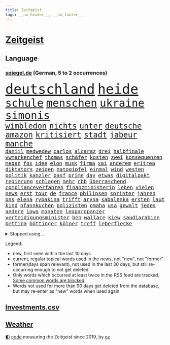 ```yaml
---
title: Zeitgeist
tags: __no_header__, __no_footer__
---
```


# [Zeitgeist](https://oliz.io/zeitgeist/)

## Language

<h3><a href="https://www.spiegel.de" target="_blank">spiegel.de</a> (German, 5 to 2 occurrences)</h3>
<p style="font-family:monospace">
<span style="font-size:32pt"><a href="news_links.html#deutschland" class="current">deutschland</a></span>
<span style="font-size:32pt"><a href="news_links.html#heide" class="current">heide</a></span>
<br>
<span style="font-size:25pt"><a href="news_links.html#schule" class="current">schule</a></span>
<span style="font-size:25pt"><a href="news_links.html#menschen" class="current">menschen</a></span>
<span style="font-size:25pt"><a href="news_links.html#ukraine" class="current">ukraine</a></span>
<span style="font-size:25pt"><a href="news_links.html#simonis" class="new">simonis</a></span>
<br>
<span style="font-size:18pt"><a href="news_links.html#wimbledon" class="current">wimbledon</a></span>
<span style="font-size:18pt"><a href="news_links.html#nichts" class="current">nichts</a></span>
<span style="font-size:18pt"><a href="news_links.html#unter" class="current">unter</a></span>
<span style="font-size:18pt"><a href="news_links.html#deutsche" class="current">deutsche</a></span>
<span style="font-size:18pt"><a href="news_links.html#amazon" class="current">amazon</a></span>
<span style="font-size:18pt"><a href="news_links.html#kritisiert" class="current">kritisiert</a></span>
<span style="font-size:18pt"><a href="news_links.html#stadt" class="current">stadt</a></span>
<span style="font-size:18pt"><a href="news_links.html#jabeur" class="new">jabeur</a></span>
<span style="font-size:18pt"><a href="news_links.html#manche" class="current">manche</a></span>
<br>
<span style="font-size:12pt"><a href="news_links.html#daniil" class="current">daniil</a></span>
<span style="font-size:12pt"><a href="news_links.html#medwedew" class="current">medwedew</a></span>
<span style="font-size:12pt"><a href="news_links.html#carlos" class="current">carlos</a></span>
<span style="font-size:12pt"><a href="news_links.html#alcaraz" class="current">alcaraz</a></span>
<span style="font-size:12pt"><a href="news_links.html#drei" class="current">drei</a></span>
<span style="font-size:12pt"><a href="news_links.html#halbfinale" class="current">halbfinale</a></span>
<span style="font-size:12pt"><a href="news_links.html#vwmarkenchef" class="new">vwmarkenchef</a></span>
<span style="font-size:12pt"><a href="news_links.html#thomas" class="current">thomas</a></span>
<span style="font-size:12pt"><a href="news_links.html#schäfer" class="current">schäfer</a></span>
<span style="font-size:12pt"><a href="news_links.html#kosten" class="current">kosten</a></span>
<span style="font-size:12pt"><a href="news_links.html#zwei" class="current">zwei</a></span>
<span style="font-size:12pt"><a href="news_links.html#konsequenzen" class="current">konsequenzen</a></span>
<span style="font-size:12pt"><a href="news_links.html#megan" class="new">megan</a></span>
<span style="font-size:12pt"><a href="news_links.html#fox" class="current">fox</a></span>
<span style="font-size:12pt"><a href="news_links.html#idee" class="current">idee</a></span>
<span style="font-size:12pt"><a href="news_links.html#elon" class="current">elon</a></span>
<span style="font-size:12pt"><a href="news_links.html#musk" class="current">musk</a></span>
<span style="font-size:12pt"><a href="news_links.html#firma" class="current">firma</a></span>
<span style="font-size:12pt"><a href="news_links.html#xai" class="new">xai</a></span>
<span style="font-size:12pt"><a href="news_links.html#anderem" class="current">anderem</a></span>
<span style="font-size:12pt"><a href="news_links.html#eritrea" class="new">eritrea</a></span>
<span style="font-size:12pt"><a href="news_links.html#diktators" class="new">diktators</a></span>
<span style="font-size:12pt"><a href="news_links.html#zeigen" class="current">zeigen</a></span>
<span style="font-size:12pt"><a href="news_links.html#natogipfel" class="current">natogipfel</a></span>
<span style="font-size:12pt"><a href="news_links.html#einmal" class="current">einmal</a></span>
<span style="font-size:12pt"><a href="news_links.html#wind" class="current">wind</a></span>
<span style="font-size:12pt"><a href="news_links.html#westen" class="current">westen</a></span>
<span style="font-size:12pt"><a href="news_links.html#politik" class="current">politik</a></span>
<span style="font-size:12pt"><a href="news_links.html#kanzler" class="current">kanzler</a></span>
<span style="font-size:12pt"><a href="news_links.html#basf" class="current">basf</a></span>
<span style="font-size:12pt"><a href="news_links.html#prime" class="current">prime</a></span>
<span style="font-size:12pt"><a href="news_links.html#day" class="current">day</a></span>
<span style="font-size:12pt"><a href="news_links.html#etwas" class="current">etwas</a></span>
<span style="font-size:12pt"><a href="news_links.html#digitalpakt" class="current">digitalpakt</a></span>
<span style="font-size:12pt"><a href="news_links.html#regierung" class="current">regierung</a></span>
<span style="font-size:12pt"><a href="news_links.html#schlagen" class="current">schlagen</a></span>
<span style="font-size:12pt"><a href="news_links.html#mehr" class="current">mehr</a></span>
<span style="font-size:12pt"><a href="news_links.html#rbb" class="current">rbb</a></span>
<span style="font-size:12pt"><a href="news_links.html#überraschend" class="current">überraschend</a></span>
<span style="font-size:12pt"><a href="news_links.html#complianceverfahren" class="new">complianceverfahren</a></span>
<span style="font-size:12pt"><a href="news_links.html#finanzministerin" class="new">finanzministerin</a></span>
<span style="font-size:12pt"><a href="news_links.html#leben" class="current">leben</a></span>
<span style="font-size:12pt"><a href="news_links.html#vielen" class="current">vielen</a></span>
<span style="font-size:12pt"><a href="news_links.html#news" class="current">news</a></span>
<span style="font-size:12pt"><a href="news_links.html#erst" class="current">erst</a></span>
<span style="font-size:12pt"><a href="news_links.html#tour" class="current">tour</a></span>
<span style="font-size:12pt"><a href="news_links.html#de" class="current">de</a></span>
<span style="font-size:12pt"><a href="news_links.html#france" class="current">france</a></span>
<span style="font-size:12pt"><a href="news_links.html#philipsen" class="new">philipsen</a></span>
<span style="font-size:12pt"><a href="news_links.html#sprinter" class="new">sprinter</a></span>
<span style="font-size:12pt"><a href="news_links.html#jahren" class="current">jahren</a></span>
<span style="font-size:12pt"><a href="news_links.html#ons" class="new">ons</a></span>
<span style="font-size:12pt"><a href="news_links.html#elena" class="current">elena</a></span>
<span style="font-size:12pt"><a href="news_links.html#rybakina" class="current">rybakina</a></span>
<span style="font-size:12pt"><a href="news_links.html#trifft" class="current">trifft</a></span>
<span style="font-size:12pt"><a href="news_links.html#aryna" class="current">aryna</a></span>
<span style="font-size:12pt"><a href="news_links.html#sabalenka" class="current">sabalenka</a></span>
<span style="font-size:12pt"><a href="news_links.html#ersten" class="current">ersten</a></span>
<span style="font-size:12pt"><a href="news_links.html#laut" class="current">laut</a></span>
<span style="font-size:12pt"><a href="news_links.html#kind" class="current">kind</a></span>
<span style="font-size:12pt"><a href="news_links.html#pfannkuchen" class="current">pfannkuchen</a></span>
<span style="font-size:12pt"><a href="news_links.html#polizisten" class="current">polizisten</a></span>
<span style="font-size:12pt"><a href="news_links.html#omaha" class="current">omaha</a></span>
<span style="font-size:12pt"><a href="news_links.html#usa" class="current">usa</a></span>
<span style="font-size:12pt"><a href="news_links.html#gewalt" class="current">gewalt</a></span>
<span style="font-size:12pt"><a href="news_links.html#jedes" class="current">jedes</a></span>
<span style="font-size:12pt"><a href="news_links.html#andere" class="current">andere</a></span>
<span style="font-size:12pt"><a href="news_links.html#iowa" class="new">iowa</a></span>
<span style="font-size:12pt"><a href="news_links.html#monaten" class="current">monaten</a></span>
<span style="font-size:12pt"><a href="news_links.html#leopardpanzer" class="current">leopardpanzer</a></span>
<span style="font-size:12pt"><a href="news_links.html#verteidigungsminister" class="current">verteidigungsminister</a></span>
<span style="font-size:12pt"><a href="news_links.html#ben" class="current">ben</a></span>
<span style="font-size:12pt"><a href="news_links.html#wallace" class="current">wallace</a></span>
<span style="font-size:12pt"><a href="news_links.html#kiew" class="current">kiew</a></span>
<span style="font-size:12pt"><a href="news_links.html#saudiarabien" class="current">saudiarabien</a></span>
<span style="font-size:12pt"><a href="news_links.html#bettina" class="current">bettina</a></span>
<span style="font-size:12pt"><a href="news_links.html#böttinger" class="new">böttinger</a></span>
<span style="font-size:12pt"><a href="news_links.html#kölner" class="current">kölner</a></span>
<span style="font-size:12pt"><a href="news_links.html#treff" class="new">treff</a></span>
<span style="font-size:12pt"><a href="news_links.html#leberflecke" class="new">leberflecke</a></span>
</p>
<details>
<summary>Stopped using...</summary>
<p class="former" style="font-size:12pt">
witz(993) bernd(992) eustaaten(992) ärzte(992) bitte(991) kündigen(991) positiv(991) rasant(991) tieren(991) ursula(991) brutale(990) entlastet(990) fbi(990) politischen(990) respekt(990) rote(990) behandlung(989) daraufhin(989) erholung(989) märz(989) strafen(989) beweisen(988) einiges(988) führerschein(988) gestohlen(988) hotel(988) hsv(988) müller(988) usregierung(988) eingereicht(987) nürnberg(987) verschärfen(987) österreichische(987) 33(986) durchsucht(986) klimaneutral(986) manchen(986) mancherorts(986) unabhängigkeit(986) englische(985) halben(985) leyen(985) richten(985) schicksal(985) geholt(984) künftigen(984) premierminister(984) provinz(984) spekuliert(984) west(984) wettbewerb(984) überwinden(984) bitten(983) falls(983) herbert(983) literatur(983) schauspielerin(983) träumen(983) vorsitzenden(983) wählen(983) aufruf(982) botschaften(982) breitet(982) schnee(982) weltwirtschaft(982) australische(981) tore(981) wohnhaus(981) bull(980) fliehen(980) klären(980) red(980) 50000(979) ehepaar(979) geklärt(979) miteinander(979) passen(979) zweimal(979) hölle(978) kreis(978) vorsprung(978) vorübergehend(978) bilden(977) lüge(977) schlimmste(977) anschließend(976) freilassung(976) richtet(976) schnellen(976) dar(975) langen(975) unterstützer(975) anzeichen(974) distanz(974) sitzen(973) stadion(973) beschuldigt(972) bezahlen(972) half(972) klimapolitik(972) weite(972) ägypten(972) fit(971) pflicht(970) näher(969) patient(969) zurückgegangen(969) bande(968) betrifft(967) kinos(967) spektakuläre(967) februar(966) aufhalten(964) führenden(963) gang(963) sichert(963) enorme(960) whatsapp(960) sportler(959) training(959) unterschrieben(959) chats(958) kassieren(958) museum(958) nasa(958) schießen(958) entscheidet(956) erstochen(955) möglichkeiten(953) olympia(953) kindheit(952) liberalen(942) startup(941) kontert(936) nächstes(932) drohne(931) höheres(887) fotografiert(876) vormarsch(859) notstand(841) strecken(827) happy(824) unfälle(771) lediglich(766) spiegelreporter(749) sammelt(736) veröffentlichung(721) grundsätzlich(715) verbunden(707) erfolglos(696) superstars(695) fossilen(690) kollision(685) jenseits(682) expertin(681) erkrankte(678) analysten(676) nachspielzeit(676) erhofft(671) löschen(671) zurückziehen(668) king(658) überraschende(658) gefiel(647) wachsende(646) gleichen(639) dokumentiert(633) minus(625) station(624) demo(623) rauswurf(620) ampelregierung(617) zurückgezogen(612) volksverhetzung(609) spürbar(608) studenten(607) 74(605) menschlichkeit(605) euländer(597) versuche(594) netflixserie(591) gestört(589) nutzung(587) stadtteil(587) gestiegene(581) königreich(580) schärfere(580) zehnjähriger(580) historischer(574) einfacher(571) museen(569) aktivistinnen(567) taucht(566) ärztin(563) aussetzen(557) möchten(553) gefechte(542) verkündete(534) influencerin(533) asien(532) kitas(532) krebs(526) kahn(525) nutzten(525) ring(525) match(524) spielern(524) royal(512) fehlverhalten(503) flughäfen(501) marc(495) verantwortlichen(495) versagen(491) verspätungen(491) rené(488) stammen(487) abgeschafft(485) 19jährige(483) südamerika(480) indischen(477) gefolgt(476) terror(476) abtreibungen(475) baustelle(467) kriegszeiten(464) schmerzen(464) kriegsverbrechen(463) drücken(459) starkes(455) ansturm(443) herrschte(440) arbeitslosigkeit(438) tatverdächtiger(434) haare(432) übergriffen(416) versöhnung(414) abgeschaltet(412) ankara(412) franzosen(411) enkel(409) erfurt(408) jubel(406) rüsten(406) computer(397) europaparlament(397) unterlagen(397) außergewöhnlichen(393) brennende(393) vereidigt(392) ernannt(391) waggons(391) 21jähriger(388) verheerend(383) panne(382) empfehlungen(380) tempel(380) irgendwann(376) wohnmobil(375) jimmy(373) youtube(373) senegal(372) osnabrück(371) gegenwart(369) finanzen(367) energieversorger(361) lena(361) schrumpfen(361) demenz(360) instrument(360) großaufgebot(358) ungerecht(353) entfernen(350) islamisten(350) entschuldigen(349) anruf(348) folgten(348) barrikaden(347) usmilitär(347) kontroversen(346) medizinische(346) bemühungen(343) major(341) schottlands(341) innenstadt(333) eingestürzt(331) linien(331) seltsam(331) drehten(330) schönheitsideale(328) brandt(326) erkranken(325) erstaunliche(324) korrekt(324) untergrund(324) zugverkehr(324) farce(323) giorgia(323) meloni(323) auszusetzen(319) bach(318) quatsch(318) komplikationen(317) beleidigungen(314) verschärfung(309) grab(307) haken(305) spurensuche(305) bellingham(304) jude(304) stromausfälle(303) verurteilter(303) größeres(302) richtete(302) bauch(297) bussen(294) auseinander(292) benko(292) brisante(292) erzielte(292) granaten(292) zurückkehren(291) angriffskriegs(290) erzeugt(290) skizziert(290) kontroverse(289) engen(287) kanadischen(287) flüchtlingsunterkunft(286) gratis(286) kriminalität(283) wasserversorgung(280) drohung(276) emissionen(276) bulgarien(275) francisco(275) abermals(274) ausgenutzt(274) einsamkeit(274) indiens(274) kinderpornografie(274) rückblick(274) branchen(272) fa(272) eingriff(270) dokumentieren(269) legendär(269) militärexperte(269) persönlichen(268) spiegelrecherche(268) grenzgebiet(266) nachweisen(266) verhältnissen(266) mögen(264) brutalität(263) asyl(262) nebel(262) zitiert(260) eröffnete(258) überraschte(257) elbphilharmonie(256) dahintersteckt(255) hit(255) wiebke(253) kopftuch(252) parolen(251) stießen(250) leukämie(248) anerkannt(246) ernennt(246) 23jährige(245) gefangenen(245) schwarzer(245) tatortvote(245) chaotische(244) finanzmärkte(244) dichter(243) 49euroticket(241) neuheiten(240) operiert(240) geliebten(239) taucher(239) gary(238) wwf(236) ioc(235) gegessen(233) gewehrt(233) mine(233) sam(233) ausverkauft(231) überzeugte(230) journalistenverband(226) gleise(225) gesprengt(224) mächte(223) weltcup(223) umso(221) usfirma(221) düstere(218) renner(218) aufgebaut(217) fieber(217) wirtschaftliche(217) erlebnisse(216) bewirken(215) blockaden(215) serben(215) freiheitsstrafen(213) grenzregion(213) kommentiert(212) wahlniederlage(212) 14jähriger(211) enttarnt(211) tomaten(210) roland(208) unterbringung(208) ibizaaffäre(206) hill(205) melbourne(204) pence(204) verlorenen(204) güterzug(203) technologien(203) 1991(202) auflaufen(202) saarlouis(202) abwehr(201) infos(201) vermeldet(201) 47(199) fotograf(199) schiebt(199) organisatoren(198) asiatische(197) familiennewsletter(197) geerbt(196) satt(196) unterzogen(195) berühmter(194) besitzen(194) einsatzkräften(194) geringen(194) tennisspieler(193) verarbeiten(193) verwandte(193) tauchte(192) arbeitsplätze(191) parkplatz(191) berufsaussichten(189) cook(189) leblos(189) what(189) charts(188) darm(187) eroller(187) fachkräften(187) überstanden(187) meinungen(186) tourismus(185) woke(185) immobilie(184) weltsport(184) biontech(183) wiegelt(183) dreier(182) grand(182) faschisten(181) barrel(180) unglaublich(180) spender(179) änderung(179) grundlegenden(178) kopiert(178) pedro(178) verbraucht(178) unicef(176) freigelassen(175) gefälschten(175) benötigte(174) jener(174) verdreifacht(174) stärkeren(173) lebensgefahr(172) ladung(171) nachgegeben(171) krankenstand(170) stücke(170) blutige(168) eughurteil(168) guardian(168) liefen(168) luftverschmutzung(168) panzern(168) satellitenbild(168) mehrjährigen(167) überflüssig(167) regionalzug(166) bibel(165) eroberung(165) rüstet(165) komplizierten(164) normale(164) oberhaupt(164) ablauf(163) oppositionspolitiker(163) hilfsorganisation(162) unpünktlich(162) zlatan(161) gestaltet(160) shows(160) verteidigungsministeriums(159) baute(158) ostküste(158) eingestiegen(157) rivale(157) schwinden(157) selbstverständnis(157) financial(155) grünenchefin(155) ricarda(155) zirkus(155) meistern(154) abnehmen(153) nochmals(153) springer(153) antisemitischer(152) messe(151) office(151) zukommen(151) outfits(150) billy(149) belarussischer(148) 270(147) vorgeschmack(147) erkannt(145) krebsdiagnose(145) openai(145) dfl(144) rock(144) zubehör(144) hadern(143) immobilienbesitzer(143) gezielte(141) günstigen(141) segelboot(141) sätze(141) ingenieur(140) km/h(140) rechtsaußen(140) schleswigholsteins(140) positives(139) wiederzufinden(139) pamela(138) schweres(138) vierteljahrhundert(138) 46(137) brokstedt(137) limousine(137) zögern(137) dame(136) erforschen(136) schöner(136) tarifverhandlungen(136) anklagen(135) sturgeon(135) umfassenden(135) auszeichnungen(134) siedlung(134) baltikum(133) weh(133) jubiläum(132) laufbahn(132) rechtfertigen(132) spö(132) hafencity(130) zutiefst(130) parteispitze(129) republica(129) vizepräsidenten(129) aussetzung(128) bluttat(127) lautstark(127) toll(127) ukrainern(127) unterbinden(126) dammbruch(125) wiederaufnahme(125) asylverfahren(124) mysteriöser(124) robertson(124) influencer(123) oberleitung(123) college(122) leiterin(122) milliardärs(122) hinspiel(121) nachbarschaft(121) sparsamer(121) stil(121) zerschlagung(121) erholt(120) müttern(120) wassermassen(120) klum(119) mount(119) fußballliga(118) usaußenministerium(118) beurteilen(117) championsleaguefinale(117) flugobjekte(117) ham(117) indigenen(117) bedecken(116) bemerkenswerte(116) löscharbeiten(116) rendiwagner(116) anschlüsse(115) baldige(115) diäten(115) mangelhafter(115) sicherheitsexpertin(115) verlegen(114) grenzschutz(113) spiegelrecherchen(113) bunker(112) profifußballer(112) sanfter(112) ukrainischem(112) arbeitsgericht(111) gala(111) bildungsministerin(110) konkreten(110) weitreichenden(110) ernsten(109) verrat(108) aufkommen(107) großmächte(107) nützt(107) snp(107) studiert(107) weitergegeben(107) alassad(106) baschar(106) eure(106) influencerinnen(106) saied(106) 15jährigen(105) elite(105) south(105) grünenvorsitzende(104) wochenbeginn(104) ankommen(103) hilflos(103) hinweg(103) waters(103) einkaufen(102) grubenunglück(102) fulda(101) 101(100) großmacht(100) höcke(100) versus(100) erinnerungsstücke(99) schulkinder(99) superreichen(99) weltgrößte(99) auszählung(98) axel(98) begangen(98) gestresst(98) erfolgen(97) iea(97) vermischt(97) optionen(96) 55jährige(95) alabama(95) mutterkonzern(95) schalker(95) beides(94) pokalfinale(94) elbe(93) ostseepipelines(93) hochamt(92) satellitendaten(92) schieben(92) sommerspielen(92) umzugehen(92) bausparvertrag(91) dnaanalyse(91) gesetzesänderung(91) horrende(91) roller(91) stundenweise(91) dreißigerjahren(90) erfasste(90) kalkül(90) kümmert(90) lübeck(90) strahlt(90) beschreiben(89) from(89) genres(89) konstante(89) linkenikone(89) nordrheinwestfälischen(89) 35jähriger(88) 39jährige(88) aneinandergeraten(88) bahnstrecke(88) durchsuchte(88) kindheitserinnerungen(88) arschloch(87) besorgnis(87) pumpt(87) zeitnah(87) dfbnationalmannschaft(86) doskozil(86) entwickelte(86) gefangen(86) länderspiele(86) pfizer(86) prowestliche(86) betrunkener(85) datenbrille(85) dietrich(85) flusswasser(85) krach(85) neonazis(85) normaler(85) regionale(85) schwimmbecken(85) arminia(84) aufgeklärt(84) befehle(84) hirnforschung(84) rechtecks(84) regierungssprecher(84) unverzüglich(84) usbanken(84) vision(84) exparteichef(83) hitchcock(83) irren(83) linkspartei(83) minderheitsregierung(83) riexinger(83) straftat(83) außergewöhnliche(82) leber(82) pflegekräfte(82) angeregt(81) erdöl(81) kettenreaktion(81) linksextremen(81) schlagersänger(81) unokinderhilfswerk(81) abhängiger(80) gesten(80) unfassbare(80) wiegen(80) geschwindigkeitsrekord(79) großmanöver(79) psychiatrischen(79) sackgasse(79) brachten(78) fehlern(78) fluggesellschaften(78) fluggäste(78) ibrahimović(78) milizionäre(78) monopol(78) musikbranche(78) paragrafen(78) tätern(78) anwalts(77) astronomie(77) augenzeugen(77) behaupten(77) lobte(77) revolutionär(77) wahlkampfveranstaltung(77) western(77) ängsten(77) dorsten(76) dringt(76) erzbistums(76) fußballverband(76) jammert(76) milliardengeschäft(76) sultan(76) tiny(76) barça(75) grönemeyer(75) rebelliert(75) umsteigen(75) usbörsenaufsicht(75) wiederzulassung(75) zentrales(75) list(74) mitmachen(74) modi(74) taiwans(74) haftbefehle(73) kopfverletzungen(73) lockern(73) indopazifik(72) verwickelt(72) vorübergehenden(72) getrennte(71) hexenjagd(71) karlheinz(71) kontakten(71) maxim(71) pauschales(71) schränkte(71) tauben(71) würfel(71) aggression(70) dreh(70) follower(70) gespalten(70) klos(70) lippen(70) oberhand(70) fernzüge(69) fotoprojekt(69) heizungswende(69) kinderärzte(69) präsidentschaftswahlen(69) schwachstelle(69) waage(69) abflug(68) eilantrag(68) kleinflugzeug(68) konrad(68) lautet(68) mittendrin(68) stur(68) twitters(68) ag(67) artemis(67) eisfrei(67) heizwende(67) pragmatismus(67) assange(66) hamill(66) kennedys(66) machtmissbrauchs(66) prärie(66) skywalker(66) argumenten(65) aufschwung(65) auszubildende(65) blogger(65) fertigstellung(65) großfamilien(65) antrat(64) aufregend(64) besteigen(64) beweis(64) cnn(64) fußballweltmeister(64) heimatstadt(64) manta(64) pellets(64) til(64) vorpommern(64) wolfsburger(64) zwoter(64) erwartete(63) erzkonservative(63) hirnverletzungen(63) linksextremismusprozess(63) nachbarschaftsstreit(63) oberdorf(63) schwelt(63) taschenbuch(63) umgekippte(63) werbegesicht(63) überlegungen(63) anrufen(62) bachmutfront(62) erneuern(62) samuel(62) ties(62) 1945(61) niedrigen(61) schlechtes(61) staatspleite(61) usbehörden(61) boulevardmedien(60) haushaltsbuch(60) hoeneß(60) kolo(60) mailänder(60) moderna(60) muani(60) personalien(60) randal(60) religion(60) übernähme(60) depp(59) forsberg(59) färbt(59) herausragende(59) jüterbog(59) kostümen(59) lebenszeichen(59) sterbende(59) verzehrt(59) golfwelt(58) jobverlust(58) landeten(58) nationalkonservative(58) sprengung(58) auszurichten(57) khartum(57) motorradfahrer(57) renommierter(57) sportart(57) chaotisch(56) fisch(56) joggers(56) konfliktparteien(56) gefangenenaustausch(55) hinein(55) rauchwolken(55) regnen(55) rekordzahl(55) befand(54) eingeschlagen(54) friede(54) schwerwiegenden(54) bauwerk(53) blühen(53) dárdai(53) exbildchefredakteur(53) pál(53) river(53) dir(52) erfuhr(52) erhitzt(52) gemüter(52) großoffensive(52) haufen(52) pfeiler(52) schmerzmittel(52) christie(51) diskriminierenden(51) erheblich(51) erstem(51) göttlichen(51) klimafragen(51) nebentätigkeiten(51) protestwelle(51) verzerrt(51) windsors(51) analyst(50) biller(50) eindringlich(50) kiunternehmen(50) riad(50) spottet(50) eindhoven(49) kannibale(49) mandanten(49) shangfu(49) streikwelle(49) gegnerinnen(48) kleinkinder(48) marge(48) nelles(48) tarif(48) imperium(47) mühe(47) abfedern(46) arktis(46) behauptungen(46) belgorod(46) ebene(46) erging(46) girl(46) koffern(46) lebensmittelhersteller(46) lgbtq(46) mantel(46) oberpfalz(46) tvansprache(46) waldbränden(46) einschüchtern(45) lied(45) tieferen(45) türkeiwahl(45) auskommen(44) erstatten(44) gleicher(44) königsfamilie(44) plastikmüll(44) statistisches(44) unübersichtlich(44) wasserstand(44) annahm(43) betreibern(43) cumexuntersuchungsausschuss(43) europapokal(43) feine(43) landung(43) wohlwollend(43) 118(42) 5gausbau(42) besiegte(42) churchill(42) energieagentur(42) evakuierung(42) gaye(42) geregelt(42) raphael(42) uli(42) winston(42) effizienz(41) geht's(41) österreicher(41) austin(40) florenz(40) kugeln(40) rückeroberung(40) triple(40) weeknd(40) gleichaltrigen(39) schmutzige(39) science(39) störten(39) lückenlose(38) regisseurin(38) staatlicher(38) that(38) uspräsidentschaftswahlen(38) anreize(37) brad(37) branchenangaben(37) durchleuchtet(37) füße(37) heiratet(37) militante(37) schlagabtausch(37) trainings(37) zahn(37) einschlugen(36) geldstrafen(36) paramilitär(36) apotheker(35) ehemals(35) kindesmissbrauchs(35) prognostiziert(35) protassewitsch(35) redbullerfolg(35) stagniert(35) taschenbücher(35) versorger(35) vorgesetzten(35) zwillingstöchter(35) debattencheck(34) härteren(34) institute(34) macs(34) waldgebiet(34) wertverlust(34) ableger(33) jaber(33) rundfunkanstalt(33) siebtes(33) strömt(33) unoklimakonferenz(33) weltlage(33) asiens(32) aufwand(32) axelspringerkonzern(32) füßen(32) germain(32) hellmann(32) kryptischen(32) spitzenjob(32) verden(32) vermieten(32) auftritte(31) glasner(31) hyperschallrakete(31) kommunalen(31) saint(31) scharfer(31) spendenaffäre(31) wildnis(31) ausgeharrt(30) coinbase(30) geländegewinne(30) konkretisiert(30) oecd(30) endlosen(29) enttäuschten(29) frodeno(29) klarer(29) kurzfristige(29) monarchen(29) oberster(29) organisationen(29) bergsteiger(28) brandanschlag(28) erstreckte(28) ficht(28) kunstwerken(28) seehofer(28) skandieren(28) yeboah(28) flüchtlingszahlen(27) merken(27) nazi(27) wolfsburgerinnen(27) zero(27) absolvieren(26) asylbewerberheim(26) gebietsgewinne(26) koloniales(26) mitregieren(26) rekrutiert(26) umgebaut(26) genauen(25) iv(25) vermeidbar(25) abgeführt(24) euland(24) french(24) gauff(24) jüdischer(24) trab(24) abgekommen(23) asylanträgen(23) finalserie(23) mangelnden(23) pakt(23) sand(23) unzulässig(23) brachen(22) drehbuchautor(22) everest(22) heinzchristian(22) rängen(22) rätselhafter(22) strache(22) umweltschäden(22) conference(21) fpöchefs(21) gebannt(21) provokant(21) verfassungsbeschwerde(21) zitierte(21) befassen(20) einlage(20) organspende(20) ranken(20) schiffswrack(20) suchaktion(20) vorsorge(20) anhaltenden(19) ausschließen(19) buhrufe(19) co₂emissionen(19) denkwürdigen(19) evangelikale(19) hautkrebs(19) mitangeklagte(19) niere(19) pfiffe(19) veräußert(19) ausreichen(18) bekanntes(18) bluttaten(18) butler(18) demoralisiert(18) gesundheitsproblemen(18) register(18) atemnot(17) boulevardpresse(17) gefeierte(17) strategisch(17) ufos(17) würdigung(17) brüste(16) ford(16) gestrandet(16) harrison(16) ilja(16) regierungsflieger(16) relegation(16) stocken(16) strengen(16) erfolgsgeheimnis(15) herausfinden(15) kampfjetpiloten(15) kennengelernt(15) muskeln(15) neugebauer(15) populärsten(15) spitzengehälter(15) stehenden(15) toxisch(15) toxische(15) unwürdig(15) verwechslung(15) 1973(14) gegners(14) herrn(14) karikaturisten(14) linksextremisten(14) luftangriffen(14) meistertitel(14) triumphe(14) unerwünschte(14) dringender(13) einverstanden(13) entwicklerkonferenz(13) saftig(13) süßwasser(13) tonnenweise(13) wendungen(13) zerschmetterte(13) ökonomischen(13) überfälle(13) liter(12) rummenigge(12) unschönen(12) anwesend(11) fighters(11) foo(11) gerettete(11) klammern(11) millionenschaden(11) quadratmeter(11) unfallort(11) untersuchungskommission(11)
</p>
</details>
<p>Legend:
<ul>
<li><span class="new">new</span>, first seen within the last 10 days</li>
<li><span class="current">current</span>, regular topical words used in the news, not "new", not "former"</li>
<li><span class="former">former(days span relevant)</span>, not used in the last 30 days, but still re-occurring enough to not get deleted</li>
<li>Only words which occurred at least twice in the RSS feed are tracked. <a href="language/filters.py">Some common words are blocked</a></li>
<li>Words not used for more than 90 days get deleted from the database, but may re-enter as "new" words when used again</li>
</ul>
</p>

## [Investments](investments.html)[.csv](investments.csv)

## [Weather](weather.html)

<footer>
<a href="javascript:toggleTheme()" class="nav">🌓</a>
<a href="https://github.com/ooz/zeitgeist">code</a> measuring the Zeitgeist since 2019, by <a href="https://oliz.io">oz</a>
</footer>
